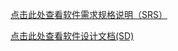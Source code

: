 [点击此处查看软件需求规格说明（SRS）](https://systems-analysis-and-design.github.io/Dashboard/)

[点击此处查看软件设计文档(SD)]()

